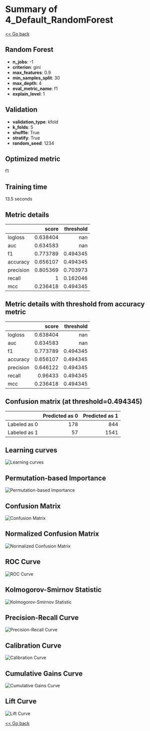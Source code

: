 # Summary of 4_Default_RandomForest

[<< Go back](../README.md)


## Random Forest
- **n_jobs**: -1
- **criterion**: gini
- **max_features**: 0.9
- **min_samples_split**: 30
- **max_depth**: 4
- **eval_metric_name**: f1
- **explain_level**: 1

## Validation
 - **validation_type**: kfold
 - **k_folds**: 5
 - **shuffle**: True
 - **stratify**: True
 - **random_seed**: 1234

## Optimized metric
f1

## Training time

13.5 seconds

## Metric details
|           |    score |   threshold |
|:----------|---------:|------------:|
| logloss   | 0.638404 |  nan        |
| auc       | 0.634583 |  nan        |
| f1        | 0.773789 |    0.494345 |
| accuracy  | 0.656107 |    0.494345 |
| precision | 0.805369 |    0.703973 |
| recall    | 1        |    0.162046 |
| mcc       | 0.236418 |    0.494345 |


## Metric details with threshold from accuracy metric
|           |    score |   threshold |
|:----------|---------:|------------:|
| logloss   | 0.638404 |  nan        |
| auc       | 0.634583 |  nan        |
| f1        | 0.773789 |    0.494345 |
| accuracy  | 0.656107 |    0.494345 |
| precision | 0.646122 |    0.494345 |
| recall    | 0.96433  |    0.494345 |
| mcc       | 0.236418 |    0.494345 |


## Confusion matrix (at threshold=0.494345)
|              |   Predicted as 0 |   Predicted as 1 |
|:-------------|-----------------:|-----------------:|
| Labeled as 0 |              178 |              844 |
| Labeled as 1 |               57 |             1541 |

## Learning curves
![Learning curves](learning_curves.png)

## Permutation-based Importance
![Permutation-based Importance](permutation_importance.png)
## Confusion Matrix

![Confusion Matrix](confusion_matrix.png)


## Normalized Confusion Matrix

![Normalized Confusion Matrix](confusion_matrix_normalized.png)


## ROC Curve

![ROC Curve](roc_curve.png)


## Kolmogorov-Smirnov Statistic

![Kolmogorov-Smirnov Statistic](ks_statistic.png)


## Precision-Recall Curve

![Precision-Recall Curve](precision_recall_curve.png)


## Calibration Curve

![Calibration Curve](calibration_curve_curve.png)


## Cumulative Gains Curve

![Cumulative Gains Curve](cumulative_gains_curve.png)


## Lift Curve

![Lift Curve](lift_curve.png)



[<< Go back](../README.md)
